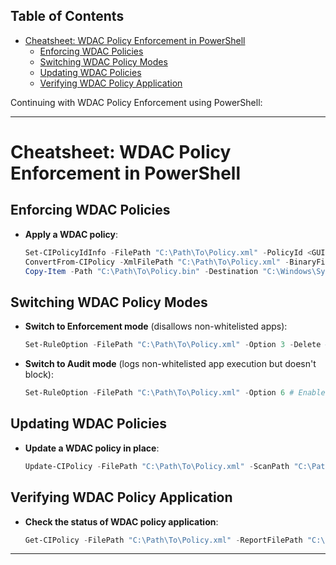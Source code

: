 ## Table of Contents

- [Cheatsheet: WDAC Policy Enforcement in PowerShell](#cheatsheet:\wdac\policy\enforcement\in\powershell)
  - [Enforcing WDAC Policies](#Enforcing\WDAC\Policies)
  - [Switching WDAC Policy Modes](#Switching\WDAC\Policy\Modes)
  - [Updating WDAC Policies](#Updating\WDAC\Policies)
  - [Verifying WDAC Policy Application](#Verifying\WDAC\Policy\Application)

Continuing with WDAC Policy Enforcement using PowerShell:

---

# Cheatsheet: WDAC Policy Enforcement in PowerShell

## Enforcing WDAC Policies
- **Apply a WDAC policy**:
  ```powershell
  Set-CIPolicyIdInfo -FilePath "C:\Path\To\Policy.xml" -PolicyId <GUID>
  ConvertFrom-CIPolicy -XmlFilePath "C:\Path\To\Policy.xml" -BinaryFilePath "C:\Path\To\Policy.bin"
  Copy-Item -Path "C:\Path\To\Policy.bin" -Destination "C:\Windows\System32\CodeIntegrity\CIPolicies\Active\{<GUID>}.cip"
  ```

## Switching WDAC Policy Modes
- **Switch to Enforcement mode** (disallows non-whitelisted apps):
  ```powershell
  Set-RuleOption -FilePath "C:\Path\To\Policy.xml" -Option 3 -Delete # Remove UMCI Audit Mode
  ```
- **Switch to Audit mode** (logs non-whitelisted app execution but doesn't block):
  ```powershell
  Set-RuleOption -FilePath "C:\Path\To\Policy.xml" -Option 6 # Enable Audit Mode
  ```

## Updating WDAC Policies
- **Update a WDAC policy in place**:
  ```powershell
  Update-CIPolicy -FilePath "C:\Path\To\Policy.xml" -ScanPath "C:\Path\To\ExeOrFolder" -UserPEs
  ```

## Verifying WDAC Policy Application
- **Check the status of WDAC policy application**:
  ```powershell
  Get-CIPolicy -FilePath "C:\Path\To\Policy.xml" -ReportFilePath "C:\Path\To\Report.xml"
  ```

---
